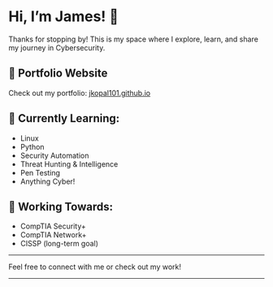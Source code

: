 # Hi, I’m James! 👋

Thanks for stopping by! This is my space where I explore, learn, and share my journey in Cybersecurity.

## 🚀 Portfolio Website
Check out my portfolio: [jkopal101.github.io](https://jkopal101.github.io)

## 🌱 Currently Learning:
- Linux
- Python
- Security Automation
- Threat Hunting & Intelligence
- Pen Testing
- Anything Cyber!

## 🎯 Working Towards:
- CompTIA Security+
- CompTIA Network+
- CISSP (long-term goal)

---

Feel free to connect with me or check out my work!


---


